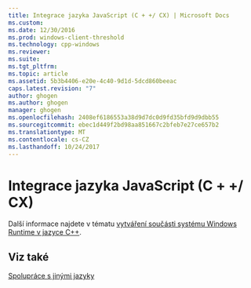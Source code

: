 ```yaml
---
title: Integrace jazyka JavaScript (C + +/ CX) | Microsoft Docs
ms.custom: 
ms.date: 12/30/2016
ms.prod: windows-client-threshold
ms.technology: cpp-windows
ms.reviewer: 
ms.suite: 
ms.tgt_pltfrm: 
ms.topic: article
ms.assetid: 5b3b4406-e20e-4c40-9d1d-5dcd860beeac
caps.latest.revision: "7"
author: ghogen
ms.author: ghogen
manager: ghogen
ms.openlocfilehash: 2408ef6186553a38d9d7dc0d9fd35bfd9d9dbb55
ms.sourcegitcommit: ebec1d449f2bd98aa851667c2bfeb7e27ce657b2
ms.translationtype: MT
ms.contentlocale: cs-CZ
ms.lasthandoff: 10/24/2017
---
```

# <a name="javascript-integration-ccx"></a>Integrace jazyka JavaScript (C + +/ CX)
Další informace najdete v tématu [vytváření součásti systému Windows Runtime v jazyce C++](/MicrosoftDocs/windows-uwp/blob/docs/windows-apps-src/winrt-components/creating-windows-runtime-components-in-cpp.md).  
  
## <a name="see-also"></a>Viz také  
 [Spolupráce s jinými jazyky](../cppcx/interoperating-with-other-languages-c-cx.md)